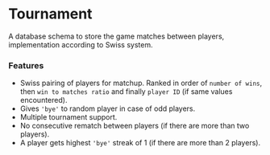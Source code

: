 # Tournament
A database schema to store the game matches between players, implementation according to Swiss system.

### Features
* Swiss pairing of players for matchup. Ranked in order of `number of wins`, then `win to matches ratio` and finally `player ID` (if same values encountered).
* Gives `'bye'` to random player in case of odd players.
* Multiple tournament support.
* No consecutive rematch between players (if there are more than two players).
* A player gets highest `'bye'` streak of 1 (if there are more than 2 players).